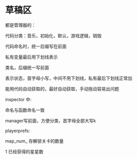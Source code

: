 # 草稿区

都是管理器的：



代码分类：音乐，初始化，默认，游戏逻辑，销毁

代码命名时，统一后缀写在前面

私有变量最后用下划线表示

类名，后缀统一写前面

表示状态，首字母小写，中间不用下划线，私有最后下划线正常加

能用代码自动获取的，最好自动获取，手动拖动容易出问题



inspector 中:

命名与函数命名一致

manager写前面，方便分类，首字母全部大写k



playerprefs:

map_num_  存解锁关卡的数量

1 已经获得的星星数

